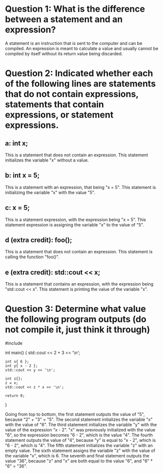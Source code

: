 # Question 1: What is the difference between a statement and an expression?
A statement is an instruction that is sent to the computer and can be compiled. An expression is meant to calculate a value and usually cannot be compiled by itself without its return value being discarded.

# Question 2: Indicated whether each of the following lines are statements that do not contain expressions, statements that contain expressions, or statement expressions.
## a: int x;
This is a statement that does not contain an expression. This statement initializes the variable "x" without a value.

## b: int x = 5;
This is a statement with an expression, that being "x = 5". This statement is initializing the variable "x" with the value "5".

## c: x = 5;
This is a statement expression, with the expression being "x = 5". This statement expression is assigning the variable "x" to the value of "5".

## d (extra credit): foo();
This is a statement that does not contain an expression. This statement is calling the function "foo()".

## e (extra credit): std::cout << x;
This is a statement that contains an expression, with the expression being "std::cout << x". This statement is printing the value of the variable "x".

# Question 3: Determine what value the following program outputs (do not compile it, just think it through)
#include <iostream>

int main()
{
	std::cout << 2 + 3 << '\n';

	int x{ 6 };
	int y{ x - 2 };
	std::cout << y << '\n';

	int z{};
	z = x;
	std::cout << z * x << '\n';

	return 0;
}

Going from top to bottom, the first statement outputs the value of "5", because "2" + "3" = "5".
The second statement initializes the variable "x" with the value of "6".
The third statement initializes the variable "y" with the value of the expression "x - 2". "x" was previously initialized with the value "6", so the expression becomes "6 - 2", which is the value "4".
The fourth statement outputs the value of "4", because "y" is equal to "x - 2", which is "6 - 2", which is "4".
The fifth statement initializes the variable "z" with an empty value.
The sixth statement assigns the variable "z" with the value of the variable "x", which is 6.
The seventh and final statement outputs the value "36", because "z" and "x" are both equal to the value "6", and "6" * "6" = "36".